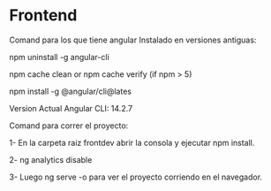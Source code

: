 # Frontend
Comand para los que tiene angular Instalado en versiones antiguas:

npm uninstall -g angular-cli

npm cache clean or npm cache verify (if npm > 5)

npm install -g @angular/cli@lates


Version Actual Angular CLI: 14.2.7


Comand para correr el proyecto:

1- En la carpeta raiz frontdev abrir la consola y 
ejecutar npm install.

2- ng analytics disable

3- Luego ng serve -o para ver el proyecto corriendo
en el navegador.


